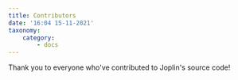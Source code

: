 ```yaml
---
title: Contributors
date: '16:04 15-11-2021'
taxonomy:
    category:
        - docs
---
```


Thank you to everyone who've contributed to Joplin's source code!